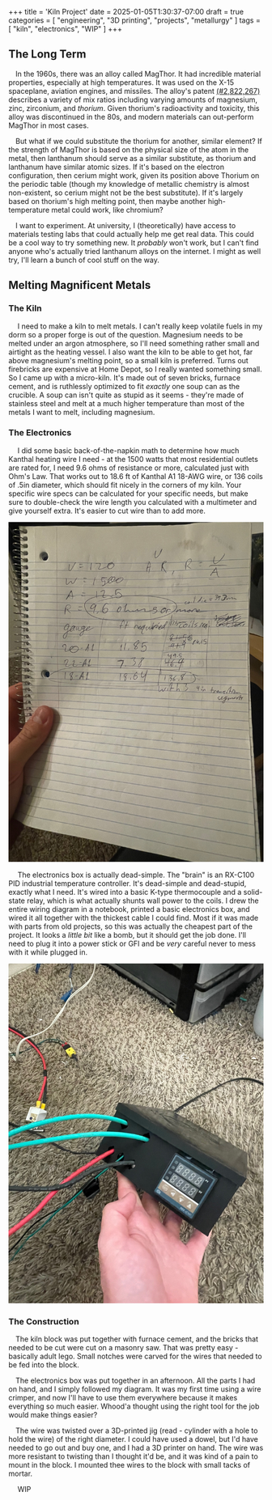 +++
title = 'Kiln Project'
date = 2025-01-05T1:30:37-07:00
draft = true
categories = [
    "engineering",
    "3D printing",
    "projects",
    "metallurgy"
]
tags = [
    "kiln",
    "electronics",
    "WIP"
]
+++


## The Long Term

&emsp;In the 1960s, there was an alloy called MagThor. It had incredible material properties, especially at high temperatures. It was used on the X-15 spaceplane, aviation engines, and missiles. The alloy's patent [(#2,822,267)](https://patentimages.storage.googleapis.com/39/2e/6b/8ddb6a765a5571/US2822267.pdf) describes a variety of mix ratios including varying amounts of magnesium, zinc, zirconium, and *thorium*. Given thorium's radioactivity and toxicity, this alloy was discontinued in the 80s, and modern materials can out-perform MagThor in most cases.

&emsp;But what if we could substitute the thorium for another, similar element? If the strength of MagThor is based on the physical size of the atom in the metal, then lanthanum should serve as a similar substitute, as thorium and lanthanum have similar atomic sizes. If it's based on the electron configuration, then cerium might work, given its position above Thorium on the periodic table (though my knowledge of metallic chemistry is almost non-existent, so cerium might not be the best substitute). If it's largely based on thorium's high melting point, then maybe another high-temperature metal could work, like chromium?

&emsp;I want to experiment. At university, I (theoretically) have access to materials testing labs that could actually help me get real data. This could be a cool way to try something new. It *probably* won't work, but I can't find anyone who's actually tried lanthanum alloys on the internet. I might as well try, I'll learn a bunch of cool stuff on the way.

## Melting Magnificent Metals

### The Kiln 

&emsp; I need to make a kiln to melt metals. I can't really keep volatile fuels in my dorm so a proper forge is out of the question. Magnesium needs to be melted under an argon atmosphere, so I'll need something rather small and airtight as the heating vessel. I also want the kiln to be able to get hot, far above magnesium's melting point, so a small kiln is preferred. Turns out firebricks are expensive at Home Depot, so I really wanted something small.
So I came up with a micro-kiln. It's made out of seven bricks, furnace cement, and is ruthlessly optimized to fit *exactly* one soup can as the crucible. A soup can isn't quite as stupid as it seems - they're made of stainless steel and melt at a much higher temperature than most of the metals I want to melt, including magnesium.

### The Electronics 

&emsp; I did some basic back-of-the-napkin math to determine how much Kanthal heating wire I need - at the 1500 watts that most residential outlets are rated for, I need 9.6 ohms of resistance or more, calculated just with Ohm's Law. That works out to 18.6 ft of Kanthal A1 18-AWG wire, or 136 coils of .5in diameter, which should fit nicely in the corners of my kiln. Your specific wire specs can be calculated for your specific needs, but make sure to double-check the wire length you calculated with a multimeter and give yourself extra. It's easier to cut wire than to add more. 

![Messy calculations](calculations.jpg)

&emsp; The electronics box is actually dead-simple. The "brain" is an RX-C100 PID industrial temperature controller. It's dead-simple and dead-stupid, exactly what I need. It's wired into a basic K-type thermocouple and a solid-state relay, which is what actually shunts wall power to the coils. I drew the entire wiring diagram in a notebook, printed a basic electronics box, and wired it all together with the thickest cable I could find. Most if it was made with parts from old projects, so this was actually the cheapest part of the project. It looks a *little bit* like a bomb, but it should get the job done. I'll need to plug it into a power stick or GFI and be *very* careful never to mess with it while plugged in. 

![Messy kiln box](kilnBox.jpg)

### The Construction 

&emsp;The kiln block was put together with furnace cement, and the bricks that needed to be cut were cut on a masonry saw. That was pretty easy - basically adult lego. Small notches were carved for the wires that needed to be fed into the block.

&emsp;The electronics box was put together in an afternoon. All the parts I had on hand, and I simply followed my diagram. It was my first time using a wire crimper, and now I'll have to use them everywhere because it makes everything so much easier. Whood'a thought using the right tool for the job would make things easier?

&emsp;The wire was twisted over a 3D-printed jig (read - cylinder with a hole to hold the wire) of the right diameter. I could have used a dowel, but I'd have needed to go out and buy one, and I had a 3D printer on hand. The wire was more resistant to twisting than I thought it'd be, and it was kind of a pain to mount in the block. I mounted thee wires to the block with small tacks of mortar.

&emsp; WIP
